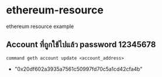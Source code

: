 # ethereum-resource
ethereum resource example

## Account ที่ถูกใช้ไปแล้ว password 12345678
`command
  geth account update <account_address>
`
* "0x20df602a3935a7561c50997fd70c5a1cd42cfa4b"